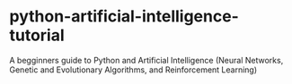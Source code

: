 # python-artificial-intelligence-tutorial
A begginners guide to Python and Artificial Intelligence (Neural Networks, Genetic and Evolutionary Algorithms, and Reinforcement Learning)
